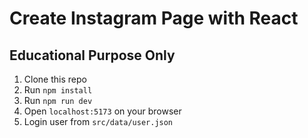 # Create Instagram Page with React

## Educational Purpose Only

1. Clone this repo
2. Run `npm install`
3. Run `npm run dev`
4. Open `localhost:5173` on your browser
5. Login user from `src/data/user.json` 